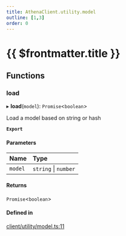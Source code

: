 ```yaml
---
title: AthenaClient.utility.model
outline: [1,3]
order: 0
---
```


# {{ $frontmatter.title }}


## Functions

### load

▸ **load**(`model`): `Promise`<`boolean`\>

Load a model based on string or hash

**`Export`**

#### Parameters

| Name | Type |
| :------ | :------ |
| `model` | `string` \| `number` |

#### Returns

`Promise`<`boolean`\>

#### Defined in

[client/utility/model.ts:11](https://github.com/Stuyk/altv-athena/blob/ae8402672/src/core/client/utility/model.ts#L11)
